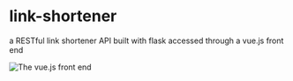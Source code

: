 # link-shortener
a RESTful link shortener API built with flask accessed through a vue.js front end

![The vue.js front end](https://imgur.com/1a01fd14-3c01-48f7-81f7-597f74b0373e)
